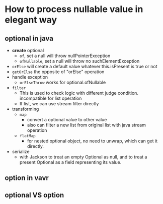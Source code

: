 # How to process nullable value in elegant way

## optional in java
* **create** optional
  * ```of```, set a null will throw nullPointerException
  * ```ofNullable```, set a null will throw no suchElementException
* ```orElse``` will create a default value whatever this.isPresent is true or not
* ```getOrElse``` the opposite of "orElse" operation
* handle exception
  * ```orElseThrow``` works for optional.ofNullable
* ```filter```
  * This is used to check logic with different judge condition. incompatible for list operation
  * If list, we can use stream filter directly
* transforming
  * ```map```
    * convert a optional value to other value
    * also can filter a new list from original list with java stream operation 
  * ```flatMap```
    * for nested optional object, no need to unwrap, which can get it directly.
* serialize
  * with Jackson to treat an empty Optional as null, and to treat a present Optional as a field representing its value.
## option in vavr

## optional VS option


